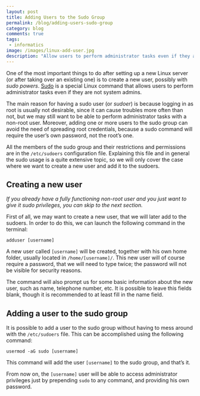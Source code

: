 ```yaml
---
layout: post
title: Adding Users to the Sudo Group
permalink: /blog/adding-users-sudo-group
category: blog
comments: true
tags: 
 - informatics
image: /images/linux-add-user.jpg
description: "Allow users to perform administrator tasks even if they are not system admins."
---
```


One of the most important things to do after setting up a new Linux server (or after taking over an existing one) is to create a new user, possibly with *sudo powers*. [Sudo](https://en.wikipedia.org/wiki/Sudo) is a special Linux command that allows users to perform administrator tasks even if they are not system admins.  

The main reason for having a sudo user (or *sudoer*) is because logging in as root is usually not desirable, since it can cause troubles more often than not, but we may still want to be able to perform administrator tasks with a non-root user. Moreover, adding one or more users to the sudo group can avoid the need of spreading root credentials, because a sudo command will require the user’s own password, not the root’s one.  

All the members of the sudo group and their restrictions and permissions are in the `/etc/sudoers` configuration file. Explaining this file and in general the sudo usage is a quite extensive topic, so we will only cover the case where we want to create a new user and add it to the sudoers.  

## Creating a new user  

*If you already have a fully functioning non-root user and you just want to give it sudo privileges, you can skip to the next section.*  

First of all, we may want to create a new user, that we will later add to the sudoers. In order to do this, we can launch the following command in the terminal:  

```
adduser [username]
```  

A new user called `[username]` will be created, together with his own home folder, usually located in `/home/[username]/`. This new user will of course require a password, that we will need to type twice; the password will not be visible for security reasons.  

The command will also prompt us for some basic information about the new user, such as name, telephone number, etc. It is possible to leave this fields blank, though it is recommended to at least fill in the name field.  

## Adding a user to the sudo group  

It is possible to add a user to the sudo group without having to mess around with the `/etc/sudoers` file. This can be accomplished using the following command:  

```
usermod -aG sudo [username]
```  

This command will add the user `[username]` to the sudo group, and that’s it.  

From now on, the `[username]` user will be able to access administrator privileges just by prepending `sudo` to any command, and providing his own password.  
